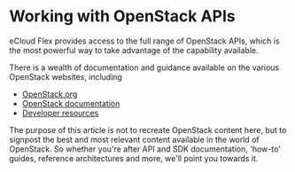 # Working with OpenStack APIs

eCloud Flex provides access to the full range of OpenStack APIs, which is the most powerful way to take advantage of the capability available.  

There is a wealth of documentation and guidance available on the various OpenStack websites, including

* [OpenStack.org](https://openstack.org)
* [OpenStack documentation](https://docs.openstack.org/)
* [Developer resources](https://developer.openstack.org/)

The purpose of this article is not to recreate OpenStack content here, but to signpost the best and most relevant content available in the world of OpenStack.  So whether you're after API and SDK documentation, 'how-to' guides, reference architectures and more, we'll point you towards it.
